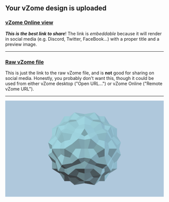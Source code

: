 ## Your vZome design is uploaded

### [vZome Online view][embed]

***This is the best link to share***!  The link is *embeddable* because it will render in social media (e.g. Discord, Twitter, FaceBook...) with a proper title and a preview image.

---

### [Raw vZome file][raw]

This is just the link to the raw vZome file, and is **not** good for
sharing on social media.
Honestly, you probably don't want this, though it could be used from either
vZome desktop ("Open URL...") or vZome Online ("Remote vZome URL").

---

![Image](<Triacon-plus-5-twins.png>)


[embed]: <https://vzome.com/app/embed.py?url=https://raw.githubusercontent.com/John-Kostick/vzome-sharing/main/2021/12/02/12-47-44-Triacon-plus-5-twins/Triacon-plus-5-twins.vZome>
[raw]: <https://raw.githubusercontent.com/John-Kostick/vzome-sharing/main/2021/12/02/12-47-44-Triacon-plus-5-twins/Triacon-plus-5-twins.vZome>
